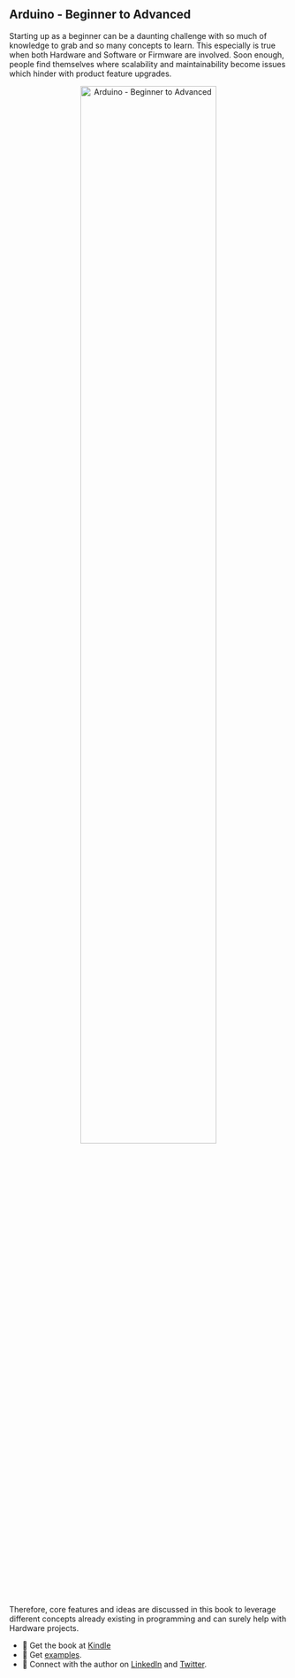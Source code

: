 ## Arduino - Beginner to Advanced

Starting up as a beginner can be a daunting challenge with so much of knowledge to grab and so many concepts to learn. This especially is true when both Hardware and Software or Firmware are involved. Soon enough, people find themselves where scalability and maintainability become issues which hinder with product feature upgrades.


<p align="center">
  <image width="70%" src="https://github.com/arduino-ba/.github/blob/main/profile/.images/Book%20Cover%20Side.jpg" alt="Arduino - Beginner to Advanced" />
</p>


Therefore, core features and ideas are discussed in this book to leverage different concepts already existing in programming and can surely help with Hardware projects.


* :beginner: Get the book at [Kindle](https://www.amazon.com/dp/B0BRQTT1D2)
* :beginner: Get [examples](https://github.com/arduino-ba/examples).
* :beginner: Connect with the author on [LinkedIn](https://www.linkedin.com/in/usa-m/) and [Twitter](https://twitter.com/usama_inn).
